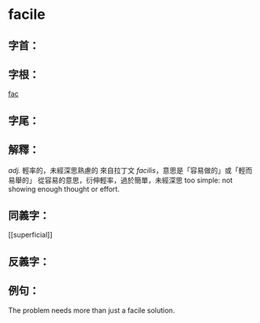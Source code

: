 # facile


## 字首：

## 字根：
[fac](/Root%20Prefix%20and%20Suffix/F/fac.md)

## 字尾：


## 解釋：
*adj.*
輕率的，未經深思熟慮的
來自拉丁文 _facilis_，意思是「容易做的」或「輕而易舉的」
從容易的意思，衍伸輕率，過於簡單，未經深思
too simple: not showing enough thought or effort.


## 同義字：
[[superficial]]

## 反義字：

## 例句：
The problem needs more than just a facile solution.

